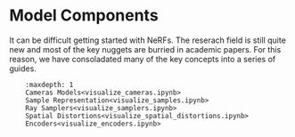 # Model Components

It can be difficult getting started with NeRFs. The reserach field is still quite new and most of the key nuggets are burried in academic papers. For this reason, we have consoladated many of the key concepts into a series of guides.

```{toctree}
    :maxdepth: 1
    Cameras Models<visualize_cameras.ipynb>
    Sample Representation<visualize_samples.ipynb>
    Ray Samplers<visualize_samplers.ipynb>
    Spatial Distortions<visualize_spatial_distortions.ipynb>
    Encoders<visualize_encoders.ipynb>
```
